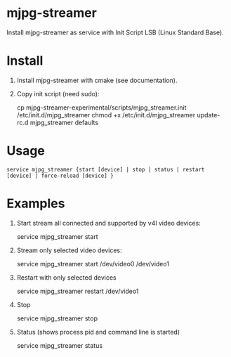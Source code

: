 mjpg-streamer
=============

Install mjpg-streamer as service with Init Script LSB (Linux Standard Base).


Install
=======

1. Install mjpg-streamer with cmake (see documentation).

2. Copy init script (need sudo):

	cp mjpg-streamer-experimental/scripts/mjpg_streamer.init /etc/init.d/mjpg_streamer
	chmod +x /etc/init.d/mjpg_streamer
	update-rc.d mjpg_streamer defaults


Usage
=====

	service mjpg_streamer {start [device] | stop | status | restart [device] | force-reload [device] }


Examples
========

1. Start stream all connected and supported by v4l video devices:

	service mjpg_streamer start

2. Stream only selected video devices:

	service mjpg_streamer start /dev/video0 /dev/video1

3. Restart with only selected devices 

	service mjpg_streamer restart /dev/video1

4. Stop

	service mjpg_streamer stop

5. Status (shows process pid and command line is started)

	service mjpg_streamer status
